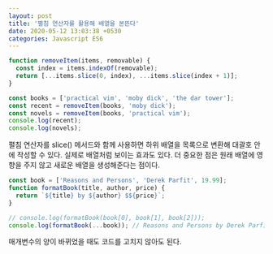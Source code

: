 ```yaml
---
layout: post
title: '펼침 연산자를 활용해 배열을 본뜬다'
date: 2020-05-12 13:03:38 +0530
categories: Javascript ES6
---
```


```javascript
function removeItem(items, removable) {
  const index = items.indexOf(removable);
  return [...items.slice(0, index), ...items.slice(index + 1)];
}

const books = ['practical vim', 'moby dick', 'the dar tower'];
const recent = removeItem(books, 'moby dick');
const novels = removeItem(books, 'practical vim');
console.log(recent);
console.log(novels);
```

펼침 연산자를 slice() 메서드와 함께 사용하면 하위 배열을 목록으로 변환해 대괄호 안에 작성할 수 있다. 실제로 배열처럼 보이는 효과도 있다. 더 중요한 점은 원래 배열에 영향을 주지 않고 새로운 배열을 생성해준다는 점이다.

```javascript
const book = ['Reasons and Persons', 'Derek Parfit', 19.99];
function formatBook(title, author, price) {
  return `${title} by ${author} $${price}`;
}

// console.log(formatBook(book[0], book[1], book[2]));
console.log(formatBook(...book)); // Reasons and Persons by Derek Parfit $19.99
```

매개변수의 양이 바뀌었을 때도 코드를 고치지 않아도 된다.
